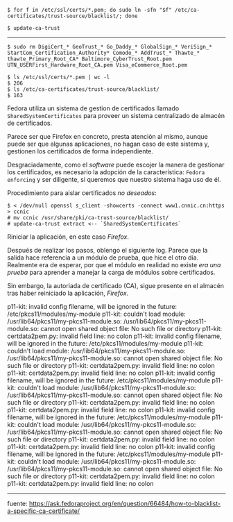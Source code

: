 
    $ for f in /etc/ssl/certs/*.pem; do sudo ln -sfn "$f" /etc/ca-certificates/trust-source/blacklist/; done

    $ update-ca-trust

-----

    $ sudo rm DigiCert_* GeoTrust_* Go_Daddy_* GlobalSign_* VeriSign_* StartCom_Certification_Authority* Comodo_* AddTrust_* Thawte_* thawte_Primary_Root_CA* Baltimore_CyberTrust_Root.pem UTN_USERFirst_Hardware_Root_CA.pem Visa_eCommerce_Root.pem

    $ ls /etc/ssl/certs/*.pem | wc -l
    $ 206
    $ ls /etc/ca-certificates/trust-source/blacklist/
    $ 163


Fedora utiliza un sistema de gestion de certificados llamado
`SharedSystemCertificates` para proveer un sistema centralizado de almacén
de certificados.

Parece ser que Firefox en concreto, presta atención al mismo, aunque puede
ser que algunas aplicaciones, no hagan caso de este sistema y, gestionen
los certificados de forma independiente.

Desgraciadamente, como el _software_ puede escojer la manera de gestionar
los certificados, es necesario la adopción de la característica:
`Fedora enforcing` y ser diligente, si queremos que nuestro sistema haga
uso de él.


Procedimiento para aislar certificados _no deseados_:

    $ < /dev/null openssl s_client -showcerts -connect www1.cnnic.cn:https > ccnic
    # mv ccnic /usr/share/pki/ca-trust-source/blacklist/
    # update-ca-trust extract <-- `SharedSystemCertificates`
Riniciar la aplicación, en este caso _Firefox_. 

Después de realizar los pasos, oblengo el siguiente log. Parece que la salida hace referencia
a un módulo de prueba, que hice el otro día. Realmente era de esperar, por que el módulo en
realidad no existe _era una prueba_ para aprender a manejar la carga de módulos sobre 
certificados.

Sin embargo, la autoriada de certificado (CA), sigue presente en el almacén tras haber
reiniciado la aplicación, _Firefox._

p11-kit: invalid config filename, will be ignored in the future: /etc/pkcs11/modules/my-module
p11-kit: couldn't load module: /usr/lib64/pkcs11/my-pkcs11-module.so: /usr/lib64/pkcs11/my-pkcs11-module.so: cannot open shared object file: No such file or directory
p11-kit: certdata2pem.py: invalid field line: no colon
p11-kit: invalid config filename, will be ignored in the future: /etc/pkcs11/modules/my-module
p11-kit: couldn't load module: /usr/lib64/pkcs11/my-pkcs11-module.so: /usr/lib64/pkcs11/my-pkcs11-module.so: cannot open shared object file: No such file or directory
p11-kit: certdata2pem.py: invalid field line: no colon
p11-kit: certdata2pem.py: invalid field line: no colon
p11-kit: invalid config filename, will be ignored in the future: /etc/pkcs11/modules/my-module
p11-kit: couldn't load module: /usr/lib64/pkcs11/my-pkcs11-module.so: /usr/lib64/pkcs11/my-pkcs11-module.so: cannot open shared object file: No such file or directory
p11-kit: certdata2pem.py: invalid field line: no colon
p11-kit: certdata2pem.py: invalid field line: no colon
p11-kit: invalid config filename, will be ignored in the future: /etc/pkcs11/modules/my-module
p11-kit: couldn't load module: /usr/lib64/pkcs11/my-pkcs11-module.so: /usr/lib64/pkcs11/my-pkcs11-module.so: cannot open shared object file: No such file or directory
p11-kit: certdata2pem.py: invalid field line: no colon
p11-kit: certdata2pem.py: invalid field line: no colon
p11-kit: invalid config filename, will be ignored in the future: /etc/pkcs11/modules/my-module
p11-kit: couldn't load module: /usr/lib64/pkcs11/my-pkcs11-module.so: /usr/lib64/pkcs11/my-pkcs11-module.so: cannot open shared object file: No such file or directory
p11-kit: certdata2pem.py: invalid field line: no colon
p11-kit: certdata2pem.py: invalid field line: no colon

---

fuente: https://ask.fedoraproject.org/en/question/66484/how-to-blacklist-a-specific-ca-certificate/
